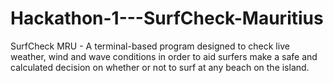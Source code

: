 # Hackathon-1---SurfCheck-Mauritius
SurfCheck MRU - A terminal-based program designed to check live weather, wind and wave conditions in order to aid surfers make a safe and calculated decision on whether or not to surf at any beach on the island.
